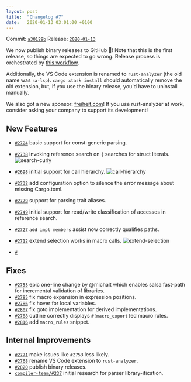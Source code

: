 ```yaml
---
layout: post
title:  "Changelog #7"
date:   2020-01-13 03:01:00 +0100
---
```


Commit: [`a30129b`](https://github.com/rust-analyzer/rust-analyzer/commit/a30129be5ae8fd3dc698cc035339ed651b30de02)
Release: [`2020-01-13`](https://github.com/rust-analyzer/rust-analyzer/releases/tag/2020-01-13)

We now publish binary releases to GitHub 🎁!
Note that this is the first release, so things are expected to go wrong.
Release process is orchestrated by [this workflow](https://github.com/rust-analyzer/rust-analyzer/blob/ab6e992c8719ed58c66309c5274f8a13807e6afa/.github/workflows/release.yaml).

Additionally, the VS Code extension is renamed to `rust-analyzer` (the old name was `ra-lsp`).
`cargo xtask install` should automatically remove the old extension, but, if you use the binary release, you'd have to uninstall manually.

We also got a new sponsor: [freiheit.com](https://freiheit.com)!
If you use rust-analyzer at work, consider asking your company to support its development!

## New Features

* [`#2724`](https://github.com/rust-analyzer/rust-analyzer/pull/2724) basic support for const-generic parsing.
* [`#2738`](https://github.com/rust-analyzer/rust-analyzer/pull/2738) invoking reference search on `{` searches for struct literals.
  ![search-curly](https://user-images.githubusercontent.com/1711539/72264442-10acd300-361b-11ea-8d2d-0d48eff2f1c1.gif)
* [`#2698`](https://github.com/rust-analyzer/rust-analyzer/pull/2698) initial support for call hierarchy.
  ![call-hierarchy](https://user-images.githubusercontent.com/6868531/71634596-6d57c900-2beb-11ea-9957-d1bb1aa92d3b.png)
* [`#2732`](https://github.com/rust-analyzer/rust-analyzer/pull/2732) add configuration option to silence the error message about missing Cargo.toml.
* [`#2779`](https://github.com/rust-analyzer/rust-analyzer/pull/2779) support for parsing trait aliases.
* [`#2749`](https://github.com/rust-analyzer/rust-analyzer/pull/2749) initial support for read/write classification of accesses in reference search.
* [`#2727`](https://github.com/rust-analyzer/rust-analyzer/pull/2727) `add impl members` assist now correctly qualifies paths.
* [`#2712`](https://github.com/rust-analyzer/rust-analyzer/pull/2712) extend selection works in macro calls.
  ![extend-selection](https://user-images.githubusercontent.com/1711539/72265573-025fb680-361d-11ea-82d1-ccf5fe524767.gif)

* [`#`](https://github.com/rust-analyzer/rust-analyzer/pull/)

## Fixes

* [`#2753`](https://github.com/rust-analyzer/rust-analyzer/pull/2753) epic one-line change by @michalt which enables salsa fast-path for incremental validation of libraries.
* [`#2785`](https://github.com/rust-analyzer/rust-analyzer/pull/2785) fix macro expansion in expression positions.
* [`#2786`](https://github.com/rust-analyzer/rust-analyzer/pull/2786) fix hover for local variables.
* [`#2807`](https://github.com/rust-analyzer/rust-analyzer/pull/2807) fix goto implementation for derived implementations.
* [`#2788`](https://github.com/rust-analyzer/rust-analyzer/pull/2788) outline correctly displays `#[macro_export]`ed macro rules.
* [`#2816`](https://github.com/rust-analyzer/rust-analyzer/pull/2816) add `macro_rules` snippet.


## Internal Improvements

* [`#2771`](https://github.com/rust-analyzer/rust-analyzer/pull/2771) make issues like `#2753` less likely.
* [`#2768`](https://github.com/rust-analyzer/rust-analyzer/pull/2768) rename VS Code extension to `rust-analyzer`.
* [`#2820`](https://github.com/rust-analyzer/rust-analyzer/pull/2820) publish binary releases.
* [`compiler-team/#237`](https://github.com/rust-lang/compiler-team/issues/237) initial research for parser library-ification.
